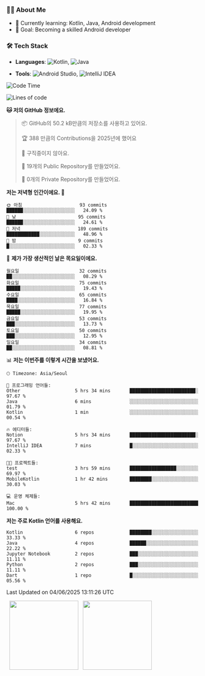 ### 👨‍💻 About Me
- 🌱 Currently learning: Kotlin, Java, Android development
- 🎯 Goal: Becoming a skilled Android developer

### 🛠 Tech Stack
- **Languages**: ![Kotlin](https://img.shields.io/badge/Kotlin-0095D5?style=flat-square&logo=kotlin&logoColor=white), 
![Java](https://img.shields.io/badge/Java-007396?style=flat-square&logo=coffeescript&logoColor=white)

- **Tools**:
![Android Studio](https://img.shields.io/badge/Android%20Studio-3DDC84?style=flat-square&logo=android-studio&logoColor=white), 
![IntelliJ IDEA](https://img.shields.io/badge/IntelliJ%20IDEA-000000?style=flat-square&logo=intellij-idea&logoColor=white)

<!--START_SECTION:waka-->
![Code Time](http://img.shields.io/badge/Code%20Time-167%20hrs%2054%20mins-blue)

![Lines of code](https://img.shields.io/badge/%EC%A0%80%EB%8A%94%20%EC%97%AC%ED%83%9C%EA%B9%8C%EC%A7%80%20-278.5%20thousand%20%EC%A4%84%EC%9D%98%20%EC%BD%94%EB%93%9C%EB%A5%BC%20%EC%9E%91%EC%84%B1%ED%96%88%EC%96%B4%EC%9A%94.-blue)

**🐱 저의 GitHub 정보에요.** 

> 📦 GitHub의 50.2 kB만큼의 저장소를 사용하고 있어요. 
 > 
> 🏆 388 만큼의 Contributions을 2025년에 했어요
 > 
> 🚫 구직중이지 않아요.
 > 
> 📜 19개의 Public Repository를 만들었어요. 
 > 
> 🔑 0개의 Private Repository를 만들었어요. 
 > 
**저는 저녁형 인간이에요. 🦉** 

```text
🌞 아침                     93 commits          ██████░░░░░░░░░░░░░░░░░░░   24.09 % 
🌆 낮　                     95 commits          ██████░░░░░░░░░░░░░░░░░░░   24.61 % 
🌃 저녁                     189 commits         ████████████░░░░░░░░░░░░░   48.96 % 
🌙 밤　                     9 commits           █░░░░░░░░░░░░░░░░░░░░░░░░   02.33 % 
```
📅 **제가 가장 생산적인 날은 목요일이에요.** 

```text
월요일                      32 commits          ██░░░░░░░░░░░░░░░░░░░░░░░   08.29 % 
화요일                      75 commits          █████░░░░░░░░░░░░░░░░░░░░   19.43 % 
수요일                      65 commits          ████░░░░░░░░░░░░░░░░░░░░░   16.84 % 
목요일                      77 commits          █████░░░░░░░░░░░░░░░░░░░░   19.95 % 
금요일                      53 commits          ███░░░░░░░░░░░░░░░░░░░░░░   13.73 % 
토요일                      50 commits          ███░░░░░░░░░░░░░░░░░░░░░░   12.95 % 
일요일                      34 commits          ██░░░░░░░░░░░░░░░░░░░░░░░   08.81 % 
```


📊 **저는 이번주를 이렇게 시간을 보냈어요.** 

```text
🕑︎ Timezone: Asia/Seoul

💬 프로그래밍 언어들: 
Other                    5 hrs 34 mins       ████████████████████████░   97.67 % 
Java                     6 mins              ░░░░░░░░░░░░░░░░░░░░░░░░░   01.79 % 
Kotlin                   1 min               ░░░░░░░░░░░░░░░░░░░░░░░░░   00.54 % 

🔥 에디터들: 
Notion                   5 hrs 34 mins       ████████████████████████░   97.67 % 
IntelliJ IDEA            7 mins              █░░░░░░░░░░░░░░░░░░░░░░░░   02.33 % 

🐱‍💻 프로젝트들: 
test                     3 hrs 59 mins       █████████████████░░░░░░░░   69.97 % 
MobileKotlin             1 hr 42 mins        ████████░░░░░░░░░░░░░░░░░   30.03 % 

💻 운영 체제들: 
Mac                      5 hrs 42 mins       █████████████████████████   100.00 % 
```

**저는 주로 Kotlin 언어를 사용해요.** 

```text
Kotlin                   6 repos             ████████░░░░░░░░░░░░░░░░░   33.33 % 
Java                     4 repos             ██████░░░░░░░░░░░░░░░░░░░   22.22 % 
Jupyter Notebook         2 repos             ███░░░░░░░░░░░░░░░░░░░░░░   11.11 % 
Python                   2 repos             ███░░░░░░░░░░░░░░░░░░░░░░   11.11 % 
Dart                     1 repo              █░░░░░░░░░░░░░░░░░░░░░░░░   05.56 % 
```




 Last Updated on 04/06/2025 13:11:26 UTC
<!--END_SECTION:waka-->

<p>
  <img height="180em" src="https://github-readme-stats.vercel.app/api?username=JongHyun070105&show_icons=true&include_all_commits=true&bg_color=0d1117&title_color=ffffff&text_color=c9d1d9&icon_color=79ff97">
  <img height="180em" src="https://github-readme-stats.vercel.app/api/top-langs/?username=JongHyun070105&layout=compact&langs_count=4&bg_color=0d1117&title_color=ffffff&text_color=c9d1d9&hide=php,jupyter%20notebook&hide_repo=EcoStep,mimir,git-session">
</p>
